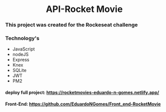 <h1 align="center">API-Rocket Movie</h1>


<h3> This project was created for the Rockeseat challenge</h3>




<h3> Technology's</h3>
<ul>
  <li>JavaScript</li>
  <li>nodeJS</li>
  <li>Express</li>
  <li>Knex</li>
  <li>SQLite</li>
  <li>JWT</li>
  <li>PM2</li>
</ul>

<h4>deploy full project: <a href="https://rocketmovies-eduardo-n-gomes.netlify.app/">https://rocketmovies-eduardo-n-gomes.netlify.app/</a></h4>
<h4>Front-End: <a href="https://github.com/EduardoNGomes/Front_end-RocketMovie">https://github.com/EduardoNGomes/Front_end-RocketMovie</a></h4>

